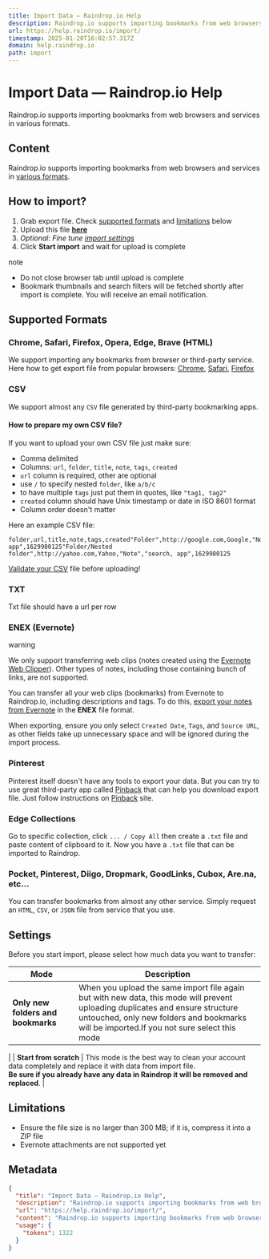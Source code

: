 ```yaml
---
title: Import Data ― Raindrop.io Help
description: Raindrop.io supports importing bookmarks from web browsers and services in various formats.
url: https://help.raindrop.io/import/
timestamp: 2025-01-20T16:02:57.317Z
domain: help.raindrop.io
path: import
---
```


# Import Data ― Raindrop.io Help


Raindrop.io supports importing bookmarks from web browsers and services in various formats.


## Content

Raindrop.io supports importing bookmarks from web browsers and services in [various formats](https://help.raindrop.io/import/#supported-formats).

How to import?[​](https://help.raindrop.io/import/#how-to-import "Direct link to How to import?")
-------------------------------------------------------------------------------------------------

1.  Grab export file. Check [supported formats](https://help.raindrop.io/import/#supported-formats) and [limitations](https://help.raindrop.io/import/#limitations) below
2.  Upload this file [**here**](https://app.raindrop.io/settings/import)
3.  _Optional: Fine tune [import settings](https://help.raindrop.io/import/#settings)_
4.  Click **Start import** and wait for upload is complete

note

*   Do not close browser tab until upload is complete
*   Bookmark thumbnails and search filters will be fetched shortly after import is complete. You will receive an email notification.

Supported Formats[​](https://help.raindrop.io/import/#supported-formats "Direct link to Supported Formats")
-----------------------------------------------------------------------------------------------------------

### Chrome, Safari, Firefox, Opera, Edge, Brave (HTML)[​](https://help.raindrop.io/import/#chrome-safari-firefox-opera-edge-brave-html "Direct link to Chrome, Safari, Firefox, Opera, Edge, Brave (HTML)")

We support importing any bookmarks from browser or third-party service.  
Here how to get export file from popular browsers: [Chrome](https://www.wikihow.com/Export-Bookmarks-from-Chrome), [Safari](https://www.ionos.com/digitalguide/websites/web-development/export-safari-bookmarks/), [Firefox](https://support.mozilla.org/en-US/kb/export-firefox-bookmarks-to-backup-or-transfer)

### CSV[​](https://help.raindrop.io/import/#csv "Direct link to CSV")

We support almost any `CSV` file generated by third-party bookmarking apps.

#### How to prepare my own CSV file?[​](https://help.raindrop.io/import/#how-to-prepare-my-own-csv-file "Direct link to How to prepare my own CSV file?")

If you want to upload your own CSV file just make sure:

*   Comma delimited
*   Columns: `url`, `folder`, `title`, `note`, `tags`, `created`
*   `url` column is required, other are optional
*   use `/` to specify nested `folder`, like `a/b/c`
*   to have multiple `tags` just put them in quotes, like `"tag1, tag2"`
*   `created` column should have Unix timestamp or date in ISO 8601 format
*   Column order doesn't matter

Here an example CSV file:

```
folder,url,title,note,tags,created"Folder",http://google.com,Google,"Note","search, app",1629980125"Folder/Nested folder",http://yahoo.com,Yahoo,"Note","search, app",1629980125
```

[Validate your CSV](https://csvlint.io/) file before uploading!

### TXT[​](https://help.raindrop.io/import/#txt "Direct link to TXT")

Txt file should have a url per row

### ENEX (Evernote)[​](https://help.raindrop.io/import/#enex-evernote "Direct link to ENEX (Evernote)")

warning

We only support transferring web clips (notes created using the [Evernote Web Clipper](https://evernote.com/features/webclipper)). Other types of notes, including those containing bunch of links, are not supported.

You can transfer all your web clips (bookmarks) from Evernote to Raindrop.io, including descriptions and tags. To do this, [export your notes from Evernote](https://help.evernote.com/hc/en-us/articles/209005557-Export-notes-and-notebooks) in the **ENEX** file format.

When exporting, ensure you only select `Created Date`, `Tags`, and `Source URL`, as other fields take up unnecessary space and will be ignored during the import process.

### Pinterest[​](https://help.raindrop.io/import/#pinterest "Direct link to Pinterest")

Pinterest itself doesn't have any tools to export your data. But you can try to use great third-party app called [Pinback](https://pinbackit.github.io/) that can help you download export file. Just follow instructions on [Pinback](https://pinbackit.github.io/) site.

### Edge Collections[​](https://help.raindrop.io/import/#edge-collections "Direct link to Edge Collections")

Go to specific collection, click `... / Copy All` then create a `.txt` file and paste content of clipboard to it. Now you have a `.txt` file that can be imported to Raindrop.

### Pocket, Pinterest, Diigo, Dropmark, GoodLinks, Cubox, Are.na, etc...[​](https://help.raindrop.io/import/#pocket-pinterest-diigo-dropmark-goodlinks-cubox-arena-etc "Direct link to Pocket, Pinterest, Diigo, Dropmark, GoodLinks, Cubox, Are.na, etc...")

You can transfer bookmarks from almost any other service. Simply request an `HTML`, `CSV`, or `JSON` file from service that you use.

Settings[​](https://help.raindrop.io/import/#settings "Direct link to Settings")
--------------------------------------------------------------------------------

Before you start import, please select how much data you want to transfer:

| Mode | Description |
| --- | --- |
| **Only new folders and bookmarks** | When you upload the same import file again but with new data, this mode will prevent uploading duplicates and ensure structure untouched, only new folders and bookmarks will be imported.If you not sure select this mode
 |
| **Start from scratch** | This mode is the best way to clean your account data completely and replace it with data from import file.  
**Be sure if you already have any data in Raindrop it will be removed and replaced**. |

Limitations[​](https://help.raindrop.io/import/#limitations "Direct link to Limitations")
-----------------------------------------------------------------------------------------

*   Ensure the file size is no larger than 300 MB; if it is, compress it into a ZIP file
*   Evernote attachments are not supported yet

## Metadata

```json
{
  "title": "Import Data ― Raindrop.io Help",
  "description": "Raindrop.io supports importing bookmarks from web browsers and services in various formats.",
  "url": "https://help.raindrop.io/import/",
  "content": "Raindrop.io supports importing bookmarks from web browsers and services in [various formats](https://help.raindrop.io/import/#supported-formats).\n\nHow to import?[​](https://help.raindrop.io/import/#how-to-import \"Direct link to How to import?\")\n-------------------------------------------------------------------------------------------------\n\n1.  Grab export file. Check [supported formats](https://help.raindrop.io/import/#supported-formats) and [limitations](https://help.raindrop.io/import/#limitations) below\n2.  Upload this file [**here**](https://app.raindrop.io/settings/import)\n3.  _Optional: Fine tune [import settings](https://help.raindrop.io/import/#settings)_\n4.  Click **Start import** and wait for upload is complete\n\nnote\n\n*   Do not close browser tab until upload is complete\n*   Bookmark thumbnails and search filters will be fetched shortly after import is complete. You will receive an email notification.\n\nSupported Formats[​](https://help.raindrop.io/import/#supported-formats \"Direct link to Supported Formats\")\n-----------------------------------------------------------------------------------------------------------\n\n### Chrome, Safari, Firefox, Opera, Edge, Brave (HTML)[​](https://help.raindrop.io/import/#chrome-safari-firefox-opera-edge-brave-html \"Direct link to Chrome, Safari, Firefox, Opera, Edge, Brave (HTML)\")\n\nWe support importing any bookmarks from browser or third-party service.  \nHere how to get export file from popular browsers: [Chrome](https://www.wikihow.com/Export-Bookmarks-from-Chrome), [Safari](https://www.ionos.com/digitalguide/websites/web-development/export-safari-bookmarks/), [Firefox](https://support.mozilla.org/en-US/kb/export-firefox-bookmarks-to-backup-or-transfer)\n\n### CSV[​](https://help.raindrop.io/import/#csv \"Direct link to CSV\")\n\nWe support almost any `CSV` file generated by third-party bookmarking apps.\n\n#### How to prepare my own CSV file?[​](https://help.raindrop.io/import/#how-to-prepare-my-own-csv-file \"Direct link to How to prepare my own CSV file?\")\n\nIf you want to upload your own CSV file just make sure:\n\n*   Comma delimited\n*   Columns: `url`, `folder`, `title`, `note`, `tags`, `created`\n*   `url` column is required, other are optional\n*   use `/` to specify nested `folder`, like `a/b/c`\n*   to have multiple `tags` just put them in quotes, like `\"tag1, tag2\"`\n*   `created` column should have Unix timestamp or date in ISO 8601 format\n*   Column order doesn't matter\n\nHere an example CSV file:\n\n```\nfolder,url,title,note,tags,created\"Folder\",http://google.com,Google,\"Note\",\"search, app\",1629980125\"Folder/Nested folder\",http://yahoo.com,Yahoo,\"Note\",\"search, app\",1629980125\n```\n\n[Validate your CSV](https://csvlint.io/) file before uploading!\n\n### TXT[​](https://help.raindrop.io/import/#txt \"Direct link to TXT\")\n\nTxt file should have a url per row\n\n### ENEX (Evernote)[​](https://help.raindrop.io/import/#enex-evernote \"Direct link to ENEX (Evernote)\")\n\nwarning\n\nWe only support transferring web clips (notes created using the [Evernote Web Clipper](https://evernote.com/features/webclipper)). Other types of notes, including those containing bunch of links, are not supported.\n\nYou can transfer all your web clips (bookmarks) from Evernote to Raindrop.io, including descriptions and tags. To do this, [export your notes from Evernote](https://help.evernote.com/hc/en-us/articles/209005557-Export-notes-and-notebooks) in the **ENEX** file format.\n\nWhen exporting, ensure you only select `Created Date`, `Tags`, and `Source URL`, as other fields take up unnecessary space and will be ignored during the import process.\n\n### Pinterest[​](https://help.raindrop.io/import/#pinterest \"Direct link to Pinterest\")\n\nPinterest itself doesn't have any tools to export your data. But you can try to use great third-party app called [Pinback](https://pinbackit.github.io/) that can help you download export file. Just follow instructions on [Pinback](https://pinbackit.github.io/) site.\n\n### Edge Collections[​](https://help.raindrop.io/import/#edge-collections \"Direct link to Edge Collections\")\n\nGo to specific collection, click `... / Copy All` then create a `.txt` file and paste content of clipboard to it. Now you have a `.txt` file that can be imported to Raindrop.\n\n### Pocket, Pinterest, Diigo, Dropmark, GoodLinks, Cubox, Are.na, etc...[​](https://help.raindrop.io/import/#pocket-pinterest-diigo-dropmark-goodlinks-cubox-arena-etc \"Direct link to Pocket, Pinterest, Diigo, Dropmark, GoodLinks, Cubox, Are.na, etc...\")\n\nYou can transfer bookmarks from almost any other service. Simply request an `HTML`, `CSV`, or `JSON` file from service that you use.\n\nSettings[​](https://help.raindrop.io/import/#settings \"Direct link to Settings\")\n--------------------------------------------------------------------------------\n\nBefore you start import, please select how much data you want to transfer:\n\n| Mode | Description |\n| --- | --- |\n| **Only new folders and bookmarks** | When you upload the same import file again but with new data, this mode will prevent uploading duplicates and ensure structure untouched, only new folders and bookmarks will be imported.If you not sure select this mode\n |\n| **Start from scratch** | This mode is the best way to clean your account data completely and replace it with data from import file.  \n**Be sure if you already have any data in Raindrop it will be removed and replaced**. |\n\nLimitations[​](https://help.raindrop.io/import/#limitations \"Direct link to Limitations\")\n-----------------------------------------------------------------------------------------\n\n*   Ensure the file size is no larger than 300 MB; if it is, compress it into a ZIP file\n*   Evernote attachments are not supported yet",
  "usage": {
    "tokens": 1322
  }
}
```
